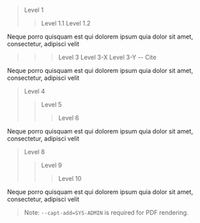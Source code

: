 > Level 1
>> Level 1.1
>> Level 1.2

Neque porro quisquam est qui dolorem ipsum quia dolor sit amet, consectetur, adipisci velit

>>> Level 3
> Level 3-X
> Level 3-Y -- Cite

Neque porro quisquam est qui dolorem ipsum quia dolor sit amet, consectetur, adipisci velit

> Level 4
>> Level 5
>>> Level 6

Neque porro quisquam est qui dolorem ipsum quia dolor sit amet, consectetur, adipisci velit

> Level 8
>> Level 9
>>> Level 10

Neque porro quisquam est qui dolorem ipsum quia dolor sit amet, consectetur, adipisci velit

> Note: `--capt-add=SYS-ADMIN` is required for PDF rendering.
